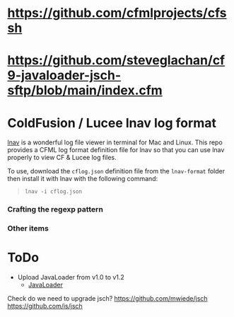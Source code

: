 # https://github.com/cfmlprojects/cfssh
# https://github.com/steveglachan/cf9-javaloader-jsch-sftp/blob/main/index.cfm

# ColdFusion / Lucee lnav log format

[lnav](https://lnav.org/) is a wonderful log file viewer in terminal for Mac and Linux. This repo provides a CFML log format definition file for lnav so that you can use lnav properly to view CF & Lucee log files.

To use, download the `cflog.json` definition file from the `lnav-format` folder then install it with lnav with the following command:
> `lnav -i cflog.json`


### Crafting the regexp pattern


### Other items



# ToDo

- Upload JavaLoader from v1.0 to v1.2
  - [JavaLoader](https://github.com/markmandel/JavaLoader)


Check do we need to upgrade jsch?
https://github.com/mwiede/jsch
https://github.com/is/jsch